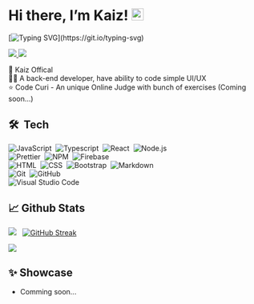 # Hi there, I’m Kaiz!   <a href="https://emoji.gg/emoji/5386-tigerheart"><img src="https://cdn3.emoji.gg/emojis/5386-tigerheart.png" width="24px" height="24px" alt="TigerHeart"></a>
[![Typing SVG](https://readme-typing-svg.herokuapp.com?font=Ubuntu+Mono&pause=5000&color=fff&random=false&width=435&lines=Knowledge+is+power.)](https://git.io/typing-svg)


<a href=https://www.facebook.com/anhkhang.phan.64/> <img src="https://img.shields.io/badge/-Facebook-4d6eb0?style=for-the-badge&logo=facebook"> </a> 
<a href=https://discord.com/users/744831818632658944/> <img src="https://img.shields.io/badge/-Discord-5865f2?style=for-the-badge&logo=discord&logoColor=fff"> </a> 

👋 Kaiz Offical <br>
👨‍💻 A back-end developer, have ability to code simple UI/UX <br>
⭐ Code Curi - An unique Online Judge with bunch of exercises (Coming soon...) <br>

## 🛠 &nbsp;Tech

![JavaScript](https://img.shields.io/badge/-JavaScript-05122A?style=flat&logo=javascript)&nbsp;
![Typescript](https://img.shields.io/badge/-Typescript-05122A?style=flat&logo=typescript)&nbsp;
![React](https://img.shields.io/badge/-React-05122A?style=flat&logo=react)&nbsp;
![Node.js](https://img.shields.io/badge/-Node.js-05122A?style=flat&logo=node.js)&nbsp;\
![Prettier](https://img.shields.io/badge/-Prettier-05122A?style=flat&logo=prettier)&nbsp;
![NPM](https://img.shields.io/badge/-npm-05122A?style=flat&logo=npm)&nbsp;
![Firebase](https://img.shields.io/badge/-Firebase-05122A?style=flat&logo=firebase)&nbsp;\
![HTML](https://img.shields.io/badge/-HTML-05122A?style=flat&logo=HTML5)&nbsp;
![CSS](https://img.shields.io/badge/-CSS-05122A?style=flat&logo=CSS3&logoColor=1572B6)&nbsp;
![Bootstrap](https://img.shields.io/badge/-Bootstrap-05122A?style=flat&logo=bootstrap&logoColor=563D7C)&nbsp;
![Markdown](https://img.shields.io/badge/-Markdown-05122A?style=flat&logo=markdown)&nbsp;\
![Git](https://img.shields.io/badge/-Git-05122A?style=flat&logo=git)&nbsp;
![GitHub](https://img.shields.io/badge/-GitHub-05122A?style=flat&logo=github)&nbsp;\
![Visual Studio Code](https://img.shields.io/badge/-Visual%20Studio%20Code-05122A?style=flat&logo=visual-studio-code&logoColor=007ACC)&nbsp;



## 📈 Github Stats


<img src="https://github-readme-stats.vercel.app/api?username=KaizOffical&theme=tokyonight&show_icons=true&count_private=true"> &nbsp; [![GitHub Streak](http://github-readme-streak-stats.herokuapp.com?user=KaizOffical&theme=tokyonight&date_format=M%20j%5B%2C%20Y%5D)](https://git.io/streak-stats)


<img src="https://github-readme-stats.vercel.app/api/top-langs/?username=KaizOffical&theme=tokyonight&layout=compact&langs_count=5">

## ✨ Showcase
* Comming soon...
